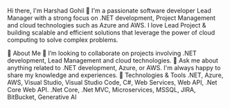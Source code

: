 Hi there, I'm Harshad Gohil 👋
I'm a passionate software developer Lead Manager with a strong focus on .NET development, Project Management and cloud technologies such as Azure and AWS. I love Lead Project & building scalable and efficient solutions that leverage the power of cloud computing to solve complex problems.

🚀 About Me
👯 I’m looking to collaborate on projects involving .NET development, Lead Management and cloud technologies.
💬 Ask me about anything related to .NET development, Azure, or AWS. I'm always happy to share my knowledge and experiences.
🔧 Technologies & Tools
.NET, Azure, AWS, Visual Studio, Visual Studio Code, C#,  Web Services, Web API, .Net Core Web API. .Net Core, .Net MVC, Microservices, MSSQL, JIRA, BitBucket, Generative AI

